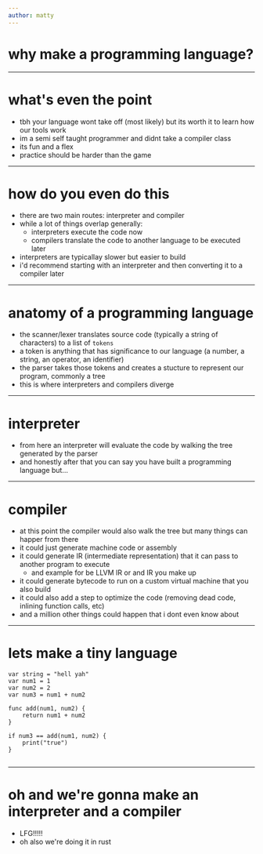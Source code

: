 ```yaml
---
author: matty
---
```


# why make a programming language?

---

# what's even the point

- tbh your language wont take off (most likely) but its worth it to learn how our tools work
- im a semi self taught programmer and didnt take a compiler class 
- its fun and a flex
- practice should be harder than the game

---

# how do you even do this

- there are two main routes: interpreter and compiler
- while a lot of things overlap generally: 
    - interpreters execute the code now 
    - compilers translate the code to another language to be executed later
- interpreters are typicallay slower but easier to build
- i'd recommend starting with an interpreter and then converting it to a compiler later

---

# anatomy of a programming language

- the scanner/lexer translates source code (typically a string of characters) to a list of `tokens`
- a token is anything that has significance to our language (a number, a string, an operator, an identifier)
- the parser takes those tokens and creates a stucture to represent our program, commonly a tree
- this is where interpreters and compilers diverge

---

# interpreter

- from here an interpreter will evaluate the code by walking the tree generated by the parser
- and honestly after that you can say you have built a programming language but...

---

# compiler

- at this point the compiler would also walk the tree but many things can happer from there
- it could just generate machine code or assembly
- it could generate IR (intermediate representation) that it can pass to another program to execute
    - and example for be LLVM IR or and IR you make up
- it could generate bytecode to run on a custom virtual machine that you also build
- it could also add a step to optimize the code (removing dead code, inlining function calls, etc)
- and a million other things could happen that i dont even know about

---

# lets make a tiny language

```
var string = "hell yah"
var num1 = 1
var num2 = 2
var num3 = num1 + num2

func add(num1, num2) {
    return num1 + num2
}

if num3 == add(num1, num2) {
    print("true")
}
 
```

---

# oh and we're gonna make an interpreter and a compiler

- LFG!!!!!
- oh also we're doing it in rust
